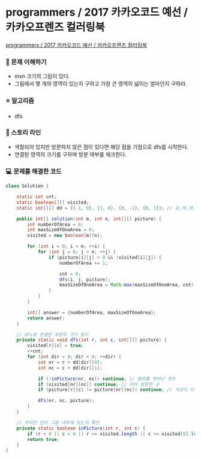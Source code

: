 # programmers / 2017 카카오코드 예선 / 카카오프렌즈 컬러링북

[programmers / 2017 카카오코드 예선 / 카카오프렌즈 컬러링북](https://school.programmers.co.kr/learn/courses/30/lessons/1829?language=java)

### 🤔 문제 이해하기

- mxn 크기의 그림이 있다.
- 그림에서 몇 개의 영역이 있는지 구하고 가장 큰 영역의 넓이는 얼마인지 구하라.

### ⭐ 알고리즘

- dfs

### 📖 스토리 라인

- 색칠되어 있지만 방문하지 않은 점이 있다면 해당 점을 기점으로 dfs를 시작한다.
- 연결된 영역의 크기를 구하며 방문 여부를 체크한다.

### 💻 문제를 해결한 코드

```java
class Solution {

    static int cnt;
    static boolean[][] visited;
    static int[][] dd = {{-1, 0}, {1, 0}, {0, -1}, {0, 1}}; // 상,하,좌,우

    public int[] solution(int m, int n, int[][] picture) {
        int numberOfArea = 0;
        int maxSizeOfOneArea = 0;
        visited = new boolean[m][n];

        for (int i = 0; i < m; ++i) {
            for (int j = 0; j < n; ++j) {
                if (picture[i][j] > 0 && !visited[i][j]) {
                    numberOfArea += 1;

                    cnt = 0;
                    dfs(i, j, picture);
                    maxSizeOfOneArea = Math.max(maxSizeOfOneArea, cnt);
                }
            }
        }

        int[] answer = {numberOfArea, maxSizeOfOneArea};
        return answer;
    }

    // dfs로 연결된 부분의 크기 찾기
    private static void dfs(int r, int c, int[][] picture) {
        visited[r][c] = true;
        ++cnt;
        for (int dir = 0; dir < 4; ++dir) {
            int nr = r + dd[dir][0];
            int nc = c + dd[dir][1];

            if (!inPicture(nr, nc)) continue; // 범위를 벗어난 경우
            if (visited[nr][nc]) continue; // 이미 방문한 곳
            if (picture[r][c] != picture[nr][nc]) continue; // 색상이 다른 곳

            dfs(nr, nc, picture);
        }
    }

    // 주어진 칸이 그림 내부에 있는지 확인
    private static boolean inPicture(int r, int c) {
        if (r < 0 || c < 0 || r >= visited.length || c >= visited[0].length) return false;
        return true;
    }
}
```
